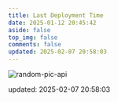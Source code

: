 ```yaml
---
title: Last Deployment Time
date: 2025-01-12 20:45:42
aside: false
top_img: false
comments: false
updated: 2025-02-07 20:58:03
---
```


![random-pic-api](https://api.dong4j.ink:1024/cover?spm={{spm}})

updated: 2025-02-07 20:58:03